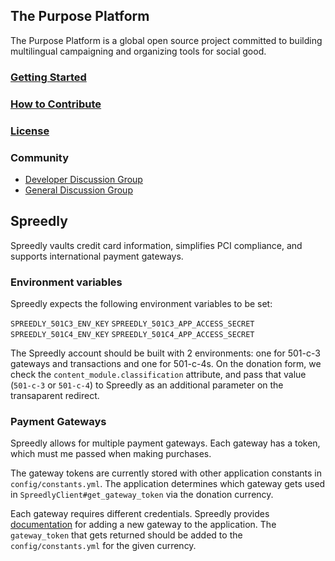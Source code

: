 ## The Purpose Platform

The Purpose Platform is a global open source project committed to building multilingual campaigning and organizing tools for social good.

### [Getting Started](https://github.com/PurposeOpen/Platform/wiki/Getting-Started)

### [How to Contribute](https://github.com/PurposeOpen/Platform/wiki/How-to-Contribute)

### [License](https://github.com/PurposeOpen/Platform/wiki/License)


### Community
- [Developer Discussion Group](http://groups.google.com/group/purpose-platform-dev)
- [General Discussion Group](http://groups.google.com/group/purpose-platform-general)

## Spreedly
Spreedly vaults credit card information, simplifies PCI compliance, and
supports international payment gateways.

### Environment variables
Spreedly expects the following environment variables to be set:

`SPREEDLY_501C3_ENV_KEY`
`SPREEDLY_501C3_APP_ACCESS_SECRET`
`SPREEDLY_501C4_ENV_KEY`
`SPREEDLY_501C4_APP_ACCESS_SECRET`

The Spreedly account should be built with 2 environments: one for 501-c-3 gateways and
transactions and one for 501-c-4s. On the donation form, we check the
`content_module.classification` attribute, and pass that value
(`501-c-3` or `501-c-4`) to Spreedly as
an additional parameter on the transaparent redirect.

### Payment Gateways
Spreedly allows for multiple payment gateways. Each gateway has a token,
which must me passed when making purchases.

The gateway tokens are currently stored with other application constants in
`config/constants.yml`. The application determines which gateway gets
used in `SpreedlyClient#get_gateway_token` via the donation currency.

Each gateway requires different credentials. Spreedly provides
[documentation](http://docs.spreedly.com/gateways/adding) for adding a new gateway to the
application. The `gateway_token` that gets returned should be added to the
`config/constants.yml` for the given currency.
